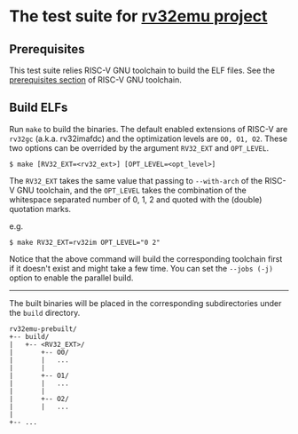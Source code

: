 # The test suite for [rv32emu project](https://github.com/sysprog21/rv32emu)

## Prerequisites

This test suite relies RISC-V GNU toolchain to build the ELF files. See the [prerequisites section](https://github.com/riscv-collab/riscv-gnu-toolchain?tab=readme-ov-file#prerequisites) of RISC-V GNU toolchain.

## Build ELFs

Run `make` to build the binaries.
The default enabled extensions of RISC-V are `rv32gc` (a.k.a. rv32imafdc) and the optimization levels are `O0, O1, O2`.
These two options can be overrided by the argument `RV32_EXT` and `OPT_LEVEL`.

```shell
$ make [RV32_EXT=<rv32_ext>] [OPT_LEVEL=<opt_level>]
```

The `RV32_EXT` takes the same value that passing to `--with-arch` of the RISC-V GNU toolchain, and the `OPT_LEVEL` takes the combination of the whitespace separated number of 0, 1, 2 and quoted with the (double) quotation marks.

e.g.

```shell
$ make RV32_EXT=rv32im OPT_LEVEL="0 2"
```

Notice that the above command will build the corresponding toolchain first if it doesn't exist and might take a few time.
You can set the `--jobs (-j)` option to enable the parallel build.

---

The built binaries will be placed in the corresponding subdirectories under the `build` directory.

```
rv32emu-prebuilt/
+-- build/
|   +-- <RV32_EXT>/
|       +-- O0/
|       |   ...
|       |
|       +-- O1/
|       |   ...
|       |
|       +-- O2/
|       |   ...
|
+-- ...
```
